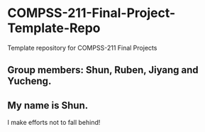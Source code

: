 # COMPSS-211-Final-Project-Template-Repo
Template repository for COMPSS-211 Final Projects
## Group members: Shun, Ruben, Jiyang and Yucheng.

## My name is Shun.
I make efforts not to fall behind!
